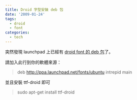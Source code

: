 ```yaml
---
title: Droid 字型安裝 deb 包
date: '2009-01-24'
tags:
  - droid
  - font
categories:
  - tech
---
```

突然發現 launchpad 上已經有 [droid font 的 deb 包](https://launchpad.net/%7Efonts/+archive)了。  
  
請加入此行到你的軟體來源：  

> deb http://ppa.launchpad.net/fonts/ubuntu intrepid main

  
並且安裝 ttf-droid 即可  

> sudo apt-get install ttf-droid